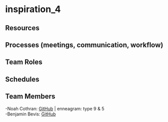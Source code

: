 # inspiration_4

## Resources

## Processes (meetings, communication, workflow)


## Team Roles

## Schedules

## Team Members
-Noah Cothran: [GitHub](https://github.com/NoahCothran) | enneagram: type 9 & 5 <br>
-Benjamin Bevis: [GitHub](https://github.com/bbevis6196)
